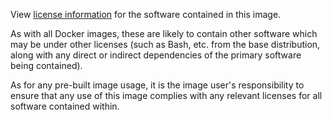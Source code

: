 View [license information](https://github.com/wso2/product-is/blob/master/LICENSE.txt) for the software contained in this image.

As with all Docker images, these are likely to contain other software which may be under other licenses (such as Bash, etc. from the base distribution, along with any direct or indirect dependencies of the primary software being contained).

As for any pre-built image usage, it is the image user's responsibility to ensure that any use of this image complies with any relevant licenses for all software contained within.

